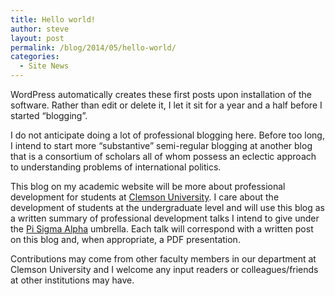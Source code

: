 ```yaml
---
title: Hello world!
author: steve
layout: post
permalink: /blog/2014/05/hello-world/
categories:
  - Site News
---
```

WordPress automatically creates these first posts upon installation of the software. Rather than edit or delete it, I let it sit for a year and a half before I started “blogging”.

I do not anticipate doing a lot of professional blogging here. Before too long, I intend to start more “substantive” semi-regular blogging at another blog that is a consortium of scholars all of whom possess an eclectic approach to understanding problems of international politics.

This blog on my academic website will be more about professional development for students at [Clemson University][1]. I care about the development of students at the undergraduate level and will use this blog as a written summary of professional development talks I intend to give under the [Pi Sigma Alpha][2] umbrella. Each talk will correspond with a written post on this blog and, when appropriate, a PDF presentation.

Contributions may come from other faculty members in our department at Clemson University and I welcome any input readers or colleagues/friends at other institutions may have.

 [1]: http://www.clemson.edu/
 [2]: http://svmiller.com/for-students/pi-sigma-alpha/